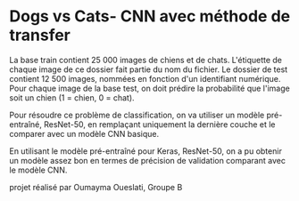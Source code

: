 # Dogs vs Cats-  CNN  avec méthode de transfer
La base train contient 25 000 images de chiens et de chats. L'étiquette de chaque image de ce dossier fait partie du nom du fichier. Le dossier de test contient 12 500 images, nommées en fonction d'un identifiant numérique. Pour chaque image de la base test, on doit prédire la probabilité que l'image soit un chien (1 = chien, 0 = chat).

Pour résoudre ce problème de classification, on va utiliser un modèle pré-entraîné, ResNet-50, en remplaçant uniquement la dernière couche et le comparer avec un modèle CNN basique.

En utilisant le modèle pré-entraîné pour Keras, ResNet-50, on a pu obtenir un modèle assez bon en termes de précision de validation comparant avec le modèle CNN.

projet réalisé par Oumayma Oueslati, Groupe B
